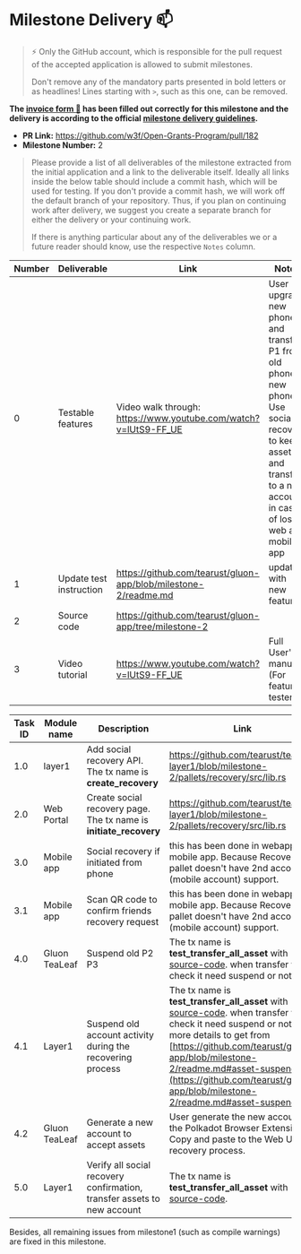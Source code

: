 # Milestone Delivery :mailbox:

> ⚡ Only the GitHub account, which is responsible for the pull request of the accepted application is allowed to submit milestones.
>
> Don't remove any of the mandatory parts presented in bold letters or as headlines! Lines starting with `>`, such as this one, can be removed.

**The [invoice form :pencil:](https://forms.gle/8Wx7nxtq8fKrsuEz8) has been filled out correctly for this milestone and the delivery is according to the official [milestone delivery guidelines](https://github.com/w3f/General-Grants-Program/blob/master/grants/milestone-deliverables-guidelines.md).**

- **PR Link:** https://github.com/w3f/Open-Grants-Program/pull/182
- **Milestone Number:** 2

> Please provide a list of all deliverables of the milestone extracted from the initial application and a link to the deliverable itself. Ideally all links inside the below table should include a commit hash, which will be used for testing. If you don't provide a commit hash, we will work off the default branch of your repository. Thus, if you plan on continuing work after delivery, we suggest you create a separate branch for either the delivery or your continuing work.
>
> If there is anything particular about any of the deliverables we or a future reader should know, use the respective `Notes` column.

| Number | Deliverable             | Link                                                            | Notes                                                                                                                                                                   |
| ------ | ----------------------- | --------------------------------------------------------------- | ----------------------------------------------------------------------------------------------------------------------------------------------------------------------- |
| 0      | Testable features       | Video walk through: https://www.youtube.com/watch?v=lUtS9-FF_UE | User upgrade new phone and transfer P1 from old phone to new phone. Use social recovery to keep assets and transfer to a new account in case of lost web and mobile app |
| 1      | Update test instruction | https://github.com/tearust/gluon-app/blob/milestone-2/readme.md | update with new features                                                                                                                                                |
| 2      | Source code             | https://github.com/tearust/gluon-app/tree/milestone-2           |                                                                                                                                                                         |
| 3      | Video tutorial          | https://www.youtube.com/watch?v=lUtS9-FF_UE                     | Full User's manual (For feature testers)                                                                                                                                |

| Task ID | Module name   | Description                                                             | Link                                                                                                                                                                                                                                                                                                                                                                                         |
| ------- | ------------- | ----------------------------------------------------------------------- | -------------------------------------------------------------------------------------------------------------------------------------------------------------------------------------------------------------------------------------------------------------------------------------------------------------------------------------------------------------------------------------------- |
| 1.0     | layer1        | Add social recovery API. The tx name is **create_recovery**             | https://github.com/tearust/tea-layer1/blob/milestone-2/pallets/recovery/src/lib.rs                                                                                                                                                                                                                                                                                                           |
| 2.0     | Web Portal    | Create social recovery page. The tx name is **initiate_recovery**       | https://github.com/tearust/tea-layer1/blob/milestone-2/pallets/recovery/src/lib.rs                                                                                                                                                                                                                                                                                                           |
| 3.0     | Mobile app    | Social recovery if initiated from phone                                 | this has been done in webapp. Not mobile app. Because Recovery pallet doesn't have 2nd account (mobile account) support.                                                                                                                                                                                                                                                                     |
| 3.1     | Mobile app    | Scan QR code to confirm friends recovery request                        | this has been done in webapp. Not mobile app. Because Recovery pallet doesn't have 2nd account (mobile account) support.                                                                                                                                                                                                                                                                     |
| 4.0     | Gluon TeaLeaf | Suspend old P2 P3                                                       | The tx name is **test_transfer_all_asset** with [source-code](https://github.com/tearust/gluon-pallet/blob/milestone-2/gluon/src/lib.rs). when transfer will check it need suspend or not.                                                                                                                                                                                                   |
| 4.1     | Layer1        | Suspend old account activity during the recovering process              | The tx name is **test_transfer_all_asset** with [source-code](https://github.com/tearust/gluon-pallet/blob/milestone-2/gluon/src/lib.rs#L900-L902). when transfer will check it need suspend or not. more details to get from [https://github.com/tearust/gluon-app/blob/milestone-2/readme.md#asset-suspend](https://github.com/tearust/gluon-app/blob/milestone-2/readme.md#asset-suspend) |
| 4.2     | Gluon TeaLeaf | Generate a new account to accept assets                                 | User generate the new account on the Polkadot Browser Extension. Copy and paste to the Web UI for recovery process.                                                                                                                                                                                                                                                                          |
| 5.0     | Layer1        | Verify all social recovery confirmation, transfer assets to new account | The tx name is **test_transfer_all_asset** with [source-code](https://github.com/tearust/gluon-pallet/blob/milestone-2/gluon/src/lib.rs).                                                                                                                                                                                                                                                    |

Besides, all remaining issues from milestone1 (such as compile warnings) are fixed in this milestone.
